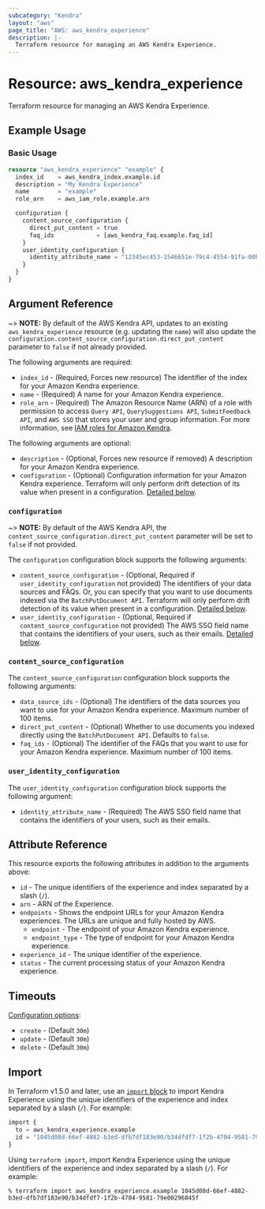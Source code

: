 ```yaml
---
subcategory: "Kendra"
layout: "aws"
page_title: "AWS: aws_kendra_experience"
description: |-
  Terraform resource for managing an AWS Kendra Experience.
---
```


# Resource: aws_kendra_experience

Terraform resource for managing an AWS Kendra Experience.

## Example Usage

### Basic Usage

```terraform
resource "aws_kendra_experience" "example" {
  index_id    = aws_kendra_index.example.id
  description = "My Kendra Experience"
  name        = "example"
  role_arn    = aws_iam_role.example.arn

  configuration {
    content_source_configuration {
      direct_put_content = true
      faq_ids            = [aws_kendra_faq.example.faq_id]
    }
    user_identity_configuration {
      identity_attribute_name = "12345ec453-1546651e-79c4-4554-91fa-00b43ccfa245"
    }
  }
}
```

## Argument Reference

~> **NOTE:** By default of the AWS Kendra API, updates to an existing `aws_kendra_experience` resource (e.g. updating the `name`) will also update the `configuration.content_source_configuration.direct_put_content` parameter to `false` if not already provided.

The following arguments are required:

* `index_id` - (Required, Forces new resource) The identifier of the index for your Amazon Kendra experience.
* `name` - (Required) A name for your Amazon Kendra experience.
* `role_arn` - (Required) The Amazon Resource Name (ARN) of a role with permission to access `Query API`, `QuerySuggestions API`, `SubmitFeedback API`, and `AWS SSO` that stores your user and group information. For more information, see [IAM roles for Amazon Kendra](https://docs.aws.amazon.com/kendra/latest/dg/iam-roles.html).

The following arguments are optional:

* `description` - (Optional, Forces new resource if removed) A description for your Amazon Kendra experience.
* `configuration` - (Optional) Configuration information for your Amazon Kendra experience. Terraform will only perform drift detection of its value when present in a configuration. [Detailed below](#configuration).

### `configuration`

~> **NOTE:** By default of the AWS Kendra API, the `content_source_configuration.direct_put_content` parameter will be set to `false` if not provided.  

The `configuration` configuration block supports the following arguments:

* `content_source_configuration` - (Optional, Required if `user_identity_configuration` not provided) The identifiers of your data sources and FAQs. Or, you can specify that you want to use documents indexed via the `BatchPutDocument API`. Terraform will only perform drift detection of its value when present in a configuration. [Detailed below](#content_source_configuration).
* `user_identity_configuration` - (Optional, Required if `content_source_configuration` not provided) The AWS SSO field name that contains the identifiers of your users, such as their emails. [Detailed below](#user_identity_configuration).

### `content_source_configuration`

The `content_source_configuration` configuration block supports the following arguments:

* `data_source_ids` - (Optional) The identifiers of the data sources you want to use for your Amazon Kendra experience. Maximum number of 100 items.
* `direct_put_content` - (Optional) Whether to use documents you indexed directly using the `BatchPutDocument API`. Defaults to `false`.
* `faq_ids` - (Optional) The identifier of the FAQs that you want to use for your Amazon Kendra experience. Maximum number of 100 items.

### `user_identity_configuration`

The `user_identity_configuration` configuration block supports the following argument:

* `identity_attribute_name` - (Required) The AWS SSO field name that contains the identifiers of your users, such as their emails.

## Attribute Reference

This resource exports the following attributes in addition to the arguments above:

* `id` - The unique identifiers of the experience and index separated by a slash (`/`).
* `arn` - ARN of the Experience.
* `endpoints` - Shows the endpoint URLs for your Amazon Kendra experiences. The URLs are unique and fully hosted by AWS.
    * `endpoint` - The endpoint of your Amazon Kendra experience.
    * `endpoint_type` - The type of endpoint for your Amazon Kendra experience.
* `experience_id` - The unique identifier of the experience.
* `status` - The current processing status of your Amazon Kendra experience.

## Timeouts

[Configuration options](https://developer.hashicorp.com/terraform/language/resources/syntax#operation-timeouts):

* `create` - (Default `30m`)
* `update` - (Default `30m`)
* `delete` - (Default `30m`)

## Import

In Terraform v1.5.0 and later, use an [`import` block](https://developer.hashicorp.com/terraform/language/import) to import Kendra Experience using the unique identifiers of the experience and index separated by a slash (`/`). For example:

```terraform
import {
  to = aws_kendra_experience.example
  id = "1045d08d-66ef-4882-b3ed-dfb7df183e90/b34dfdf7-1f2b-4704-9581-79e00296845f"
}
```

Using `terraform import`, import Kendra Experience using the unique identifiers of the experience and index separated by a slash (`/`). For example:

```console
% terraform import aws_kendra_experience.example 1045d08d-66ef-4882-b3ed-dfb7df183e90/b34dfdf7-1f2b-4704-9581-79e00296845f
```
